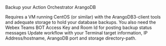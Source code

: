 Backup your Action Orchestrator ArangoDB

Requires a VM running CentOS (or similar) with the ArangoDB3-client tools and adequate storage to hold your database backups.
You also need the Webex Teams BOT Access Key and Room Id for posting backup status messages
Update workflow with your Terminal target information, IP Address/hostname, ArangoDB port and storage directory-path.
